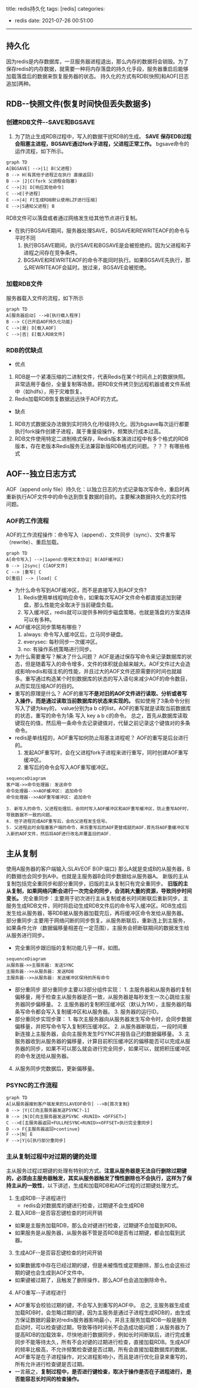 title: redis持久化
tags: [redis]
categories:
  - redis
date: 2021-07-26 00:51:00
---
<script src="/js/mermaid.full.min.js"></script>
## 持久化
因为redis是内存数据库，一旦服务器进程退出，那么内存的数据将会销毁。为了保存redis的内存数据，就需要一种将内存落盘的持久化手段，服务器重启后能够加载落盘后的数据来恢复服务器的状态。
持久化的方式有RDB[快照]和AOF[日志追加]两种。
## RDB--快照文件(恢复时间快但丢失数据多)
### 创建RDB文件--SAVE和BGSAVE
1. 为了防止生成RDB过程中，写入的数据干扰RDB的生成。
**SAVE 保存EDB过程会阻塞主进程，BGSAVE通过fork子进程，父进程正常工作。**
bgsave命令的运作流程，如下所示。
```mermaid
graph TD
A[BGSAVE] -->|1| B(父进程)
B --> H(有其他子进程正在执行 直接返回)
B --> |2|C(fork 父进程会阻塞)
C -->|3| D[响应其他命令]
C -->E[子进程]
E -->|4| F[生成RDB默认使用LZF进行压缩]
E -->|5通知父进程| B
```
RDB文件可以落盘或者通过网络发生给其他节点进行复制。
* 在执行BGSAVE期间，服务器处理SAVE，BGSAVE和REWRITEAOF的命令与平时不同
    1. 执行BGSAVE期间，执行SAVE和BGSAVE是会被拒绝的。因为父进程和子进程之间存在竞争条件。
    2. BGSAVE和REWRITEAOF的命令不能同时执行。如果BGSAVE先执行，那么REWRITEAOF会延时。放过来，BGSAVE会被拒绝。
### 加载RDB文件
服务器载入文件的流程，如下所示
```mermaid
graph TD
A[服务器启动] -->B[执行载入程序]
B --> C{已开启AOF持久化功能}
C -->|是| D[载入AOF]
C -->|否| E[载入RDB文件]
```
### RDB的优缺点
* 优点
1.  RDB是一个紧凑压缩的二进制文件，代表Redis在某个时间点上的数据快照。非常适用于备份，全量复制等场景。把RDB文件拷贝到远程机器或者文件系统中（如hdfs），用于灾难恢复。
2. Redis加载RDB恢复数据远远快于AOF的方式。
* 缺点
1. RDB方式数据没办法做到实时持久化/秒级持久化。因为bgsave每次运行都要执行fork操作创建子进程，属于重量级操作，频繁执行成本过高。
2.  RDB文件使用特定二进制格式保存，Redis版本演进过程中有多个格式的RDB版本，存在老版本Redis服务无法兼容新版RDB格式的问题。？？？ 有哪些格式
## AOF--独立日志方式
AOF（append only file）持久化：以独立日志的方式记录每次写命令，重启时再重新执行AOF文件中的命令达到恢复数据的目的。主要解决数据持久化的实时性问题。
### AOF的工作流程
AOF的工作流程操作：命令写入（append）、文件同步（sync）、文件重写（rewrite）、重启加载。

```mermaid
graph TD
A[命令写入] -->|1apend:使用文本协议| B(AOF缓冲区)
B --> |2sync| C[AOF文件]
C --> |重写| C
D[重启] --> |load| C
```

* 为什么命令写到AOF缓冲区，而不是直接写入到AOF文件?
    1. Redis使用单线程响应命令，如果每次写AOF文件命令都直接追加到硬盘，那么性能完全取决于当前硬盘负载。
    2. 写入缓冲区，redis就可以提供多种同步磁盘策略，也就是落盘的方案选择可以有多种。
* AOF缓冲区同步策略有哪些？
    1. always: 命令写入缓冲区后，立马同步硬盘。
    2. everysec: 每秒同步一次缓冲区。
    3. no: 有操作系统策略进行同步。
 * 为什么需要重写？解决了什么问题？
   AOF是通过保存写命令来记录数据库的状态，但是随着写入的命令增多，文件的体积就会越来越大。AOF文件过大会造成影响redis和宿主机的性能，并且过大的AOF文件还原需要的时间也就越多。重写通过构造某个时刻数据库的状态的写入语句来减少AOF的命令数目，从而实现压缩AOF的目的。
 * 重写的原理是什么？
    AOF的重写**不是对旧的AOF文件进行读取、分析或者写入操作，而是通过读取当前数据库的状态来实现的。**
    假如使用了3条命令分别写入了键为key的， value分别为a b c的list，AOF的重写就是读取当前数据库的状态，重写的命令为1条 写入 key a b c的命令。
    总之，首先从数据库读取键现在的值，然后用一条命令去记录键值对，代替之前记录这个键值对的多条命令。
  * redis是单线程的，AOF重写如何防止阻塞主进程呢？
    AOF的重写是后台进行的。
    1. 发起AOF重写时，会在父进程fork子进程来进行重写，同时创建AOF重写缓冲区。
    2. 重写后的命令会写入AOF重写缓冲区。
      
```mermaid
sequenceDiagram
客户端->>命令处理器: 发送命令
命令处理器-->>AOF缓冲区: 追加命令
命令处理器-->>AOF重写缓冲区: 追加命令
```
    
    3. 新写入的命令，父进程处理后，会同时写入AOF缓冲区和AOF重写缓冲区，防止重写AOF时，导致数据不一致的问题。
    4. 但子进程完成AOF重写后，会向父进程发生信号。
    5. 父进程此时会阻塞客户端的命令，来将重写后的AOF更替成就的AOF.首先将AOF重缓冲区写入新的AOF文件，然后将AOF进行改名并覆盖旧的AOF.
## 主从复制
使用A服务器的客户端输入:SLAVEOF B{IP:端口} 那么A就是变成B的从服务器，B的数据也会同步到A中。也就是主服务器B会同步数据给从服务器A。
新版的主从复制包括完全重同步和部分重同步，旧版的主从复制只有完全重同步。
  **旧版的主从复制，如果网络闪断会进行一次完全的同步，会消耗大量的资源，导致同步时间变长。**
  完全重同步：主要用于初次进行主从复制或者长时间断联后重新同步。主服务生成RDB文件，同时将启动生成RDB文件后的命令写入缓冲区。RDB生成后发生给从服务器，等RDB被从服务器加载完后，再将缓冲区命令发给从服务器。
  部分重同步:主要用于网络闪断的同步恢复。从服务断联后，重新连上到主服务，如果条件允许（数据偏移量相差在一定范围），主服务会把断联期间的数据发生给从服务进行同步。
  * 完全重同步跟旧版的复制功能几乎一样，如图。
  
  
```mermaid
sequenceDiagram
从服务器->>主服务器: 发送SYNC
主服务器-->>从服务器: 发送RDB
主服务器-->>从服务器: 发送缓冲区保持的所有命令
```

  * 部分重同步
  部分重同步主要以3部分组件实现：
        1. 主服务器和从服务器的复制偏移量，用于检查主从服务器是否一致，从服务器是每秒发生一次心跳给主服务器同步偏移量。
    2. 主服务器的复制积压缓冲区（默认为1M），主服务器的每条写命令都会写入复制缓冲区和从服务器。
    3. 服务器的运行ID。
   * 部分重同步实现步骤：
    1. 每次主服务器向从服务器发生写命令时，会同步数据偏移量，并把写命令写入复制积压缓冲区。
    2. 从服务器断联后，一段时间重新连接上主服务器，会向主服务发生PSYNC并报告自己的数据偏移量。
    3. 主服务器收到从服务器的偏移量，计算目前积压缓冲区的偏移能否可以完成从服务器的同步，如果不可以那么就会进行完全同步，如果可以，就把积压缓冲区的命令发送给从服务器。
   4. 从服务同步完数据后，更新偏移量。
### PSYNC的工作流程

```mermaid
graph TD
A[从服务器接到客户端发来的SLAVEOF命令] -->B{首次复制}
B --> |Y|C[向主服务器发送PSYNC?-1]
B --> |N|D[向主服务器发送PSYNC <RUNID> <OFFSET>]
C -->E[主服务器返回+FULLRESYNC<RUNID><OFFSET>执行完全重同步]
D --> F{主服务器返回+continue}
F -->|N| E
F -->|Y|G[执行部分重同步] 
```


### 主从复制过程中对过期的键的处理    
 主从服务过程过期键的处理有特别的方式。**注意从服务器是无法自行删除过期键的，必须由主服务器触发，其实从服务器触发了惰性删除也不会执行，这样为了保持主从的一致性**，以下讲述，生成和加载RDB和AOF过程的过期键处理方式。
 1. 生成RDB--子进程进行
    * redis会对数据库的键进行检查，过期键不会生成RDB
  2. 载入RDB--是否容忍键检查的时间开销
   * 如果是主服务加载RDB，那么会对键进行检查，过期键不会加载到RDB。
   * 如果服务是从服务器，从服务器不管是否RDB是否有过期键，都会加载到武器。
  3. 生成AOF--是否容忍键检查的时间开销
   * 如果数据库中存在已经过期的键，但是未被惰性或定期删除，那么也会这些过期的键也会生成到AOF文件中。
   * 如果键被过期了，且触发了删除操作，那么AOF也会追加删除命令。
   4. AFO重写--子进程进行
  *  AOF重写会校验过期的键，不会写入到重写的AOF中。
总之, 主服务器生成或加载RDB时，会忽略过期的键，因为主服务是通过子进程生成RDB的，由生成方保证数据的最新对redis服务器影响最小，并且主服务加载RDB一般是服务启动时，可以检查键过期，导致等待时间长不会造成功能问题；从服务器为了提高RDB的加载效率，尽快地进行数据同步，例如长时间断联后，进行完成重同步不能等待太久，所有不会对键的过期进行检查，直接加载RDB。生成AOF的频率比极高，不允许频繁检查键是否过期，所有会直接加载数据库的数据。AOF重写是在子进程操作，对父进程影响小，而且是进行优化目录来重写的，所有允许进行检查键是否过期。
  * 一言蔽之，**复制过程中，是否进行键检查，取决于操作是否在子进程进行， 是否能容忍长时间的检查操作。**
